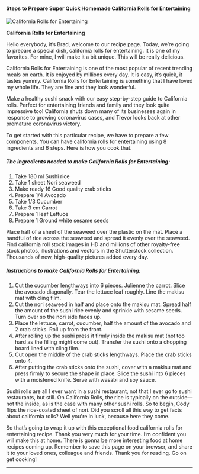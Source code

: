             

#### Steps to Prepare Super Quick Homemade California Rolls for Entertaining

![California Rolls for Entertaining](https://img-global.cpcdn.com/recipes/5632812087508992/751x532cq70/california-rolls-for-entertaining-recipe-main-photo.jpg)

**California Rolls for Entertaining**

Hello everybody, it’s Brad, welcome to our recipe page. Today, we’re going to prepare a special dish, california rolls for entertaining. It is one of my favorites. For mine, I will make it a bit unique. This will be really delicious.

California Rolls for Entertaining is one of the most popular of recent trending meals on earth. It is enjoyed by millions every day. It is easy, it’s quick, it tastes yummy. California Rolls for Entertaining is something that I have loved my whole life. They are fine and they look wonderful.

Make a healthy sushi snack with our easy step-by-step guide to California rolls. Perfect for entertaining friends and family and they look quite impressive too! California shuts down many of its businesses again in response to growing coronavirus cases, and Trevor looks back at other premature coronavirus victory.

To get started with this particular recipe, we have to prepare a few components. You can have california rolls for entertaining using 8 ingredients and 6 steps. Here is how you cook that.

##### The ingredients needed to make California Rolls for Entertaining:

1.  Take 180 ml Sushi rice
2.  Take 1 sheet Nori seaweed
3.  Make ready 16 Good quality crab sticks
4.  Prepare 1/4 Avocado
5.  Take 1/3 Cucumber
6.  Take 3 cm Carrot
7.  Prepare 1 leaf Lettuce
8.  Prepare 1 Ground white sesame seeds

Place half of a sheet of the seaweed over the plastic on the mat. Place a handful of rice across the seaweed and spread it evenly over the seaweed. Find california roll stock images in HD and millions of other royalty-free stock photos, illustrations and vectors in the Shutterstock collection. Thousands of new, high-quality pictures added every day.

##### Instructions to make California Rolls for Entertaining:

1.  Cut the cucumber lengthways into 6 pieces. Julienne the carrot. Slice the avocado diagonally. Tear the lettuce leaf roughly. Line the makisu mat with cling film.
2.  Cut the nori seaweed in half and place onto the makisu mat. Spread half the amount of the sushi rice evenly and sprinkle with sesame seeds. Turn over so the nori side faces up.
3.  Place the lettuce, carrot, cucumber, half the amount of the avocado and 2 crab sticks. Roll up from the front.
4.  After rolling up the sushi press it firmly inside the makisu mat (not too hard as the filling might come out). Transfer the sushi onto a chopping board lined with cling film.
5.  Cut open the middle of the crab sticks lengthways. Place the crab sticks onto 4.
6.  After putting the crab sticks onto the sushi, cover with a makisu mat and press firmly to secure the shape in place. Slice the sushi into 6 pieces with a moistened knife. Serve with wasabi and soy sauce.

Sushi rolls are all I ever want in a sushi restaurant, not that I ever go to sushi restaurants, but still. On California Rolls, the rice is typically on the outside—not the inside, as is the case with many other sushi rolls. So to begin, Cody flips the rice-coated sheet of nori. Did you scroll all this way to get facts about california rolls? Well you're in luck, because here they come.

So that’s going to wrap it up with this exceptional food california rolls for entertaining recipe. Thank you very much for your time. I’m confident you will make this at home. There is gonna be more interesting food at home recipes coming up. Remember to save this page on your browser, and share it to your loved ones, colleague and friends. Thank you for reading. Go on get cooking!

* * *
